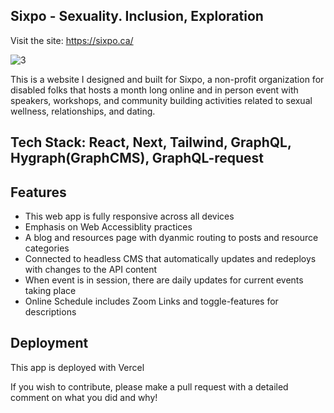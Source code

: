 
## Sixpo - Sexuality. Inclusion, Exploration 

Visit the site: https://sixpo.ca/

![3](https://user-images.githubusercontent.com/108373927/234083248-98904d29-1a08-43ce-a42f-7281098f4bd0.png)

This is a website I designed and built for Sixpo, a non-profit organization for disabled folks that hosts a month long online and in person event with speakers, workshops, and community building activities related to sexual wellness, relationships, and dating. 

## Tech Stack: React, Next, Tailwind, GraphQL, Hygraph(GraphCMS), GraphQL-request


## Features

- This web app is fully responsive across all devices
- Emphasis on Web Accessiblity practices
- A blog and resources page with dyanmic routing to posts and resource categories
- Connected to headless CMS that automatically updates and redeploys with changes to the API content
- When event is in session, there are daily updates for current events taking place
- Online Schedule includes Zoom Links and toggle-features for descriptions


## Deployment
This app is deployed with Vercel

If you wish to contribute, please make a pull request with a detailed comment on what you did and why!
